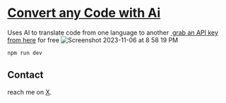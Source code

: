 # <a href="https://sudo-self.github.io/ai-code-translator/">Convert any Code with Ai</a>

Uses AI to translate code from one language to another&nbsp;<a href="https://openai.com">&nbsp;grab an API key from here</a>&nbsp;for free</a>
![Screenshot 2023-11-06 at 8 58 19 PM](https://github.com/sudo-self/ai-code-translator/assets/119916323/3cccbff2-7f1d-4b09-b47e-4aa21f1eec9b)


```bash
npm run dev
```

## Contact

reach me on  [X](https://twitter.com/ilostmyipod).
